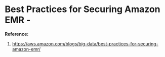 # Best Practices for Securing Amazon EMR - 

**Reference:**  
1. https://aws.amazon.com/blogs/big-data/best-practices-for-securing-amazon-emr/

